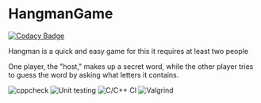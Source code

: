 # HangmanGame

[![Codacy Badge](https://api.codacy.com/project/badge/Grade/409aee11ef6f4c5ebfcb89e76a395a90)](https://app.codacy.com/gh/stepin104865/HangmanGame?utm_source=github.com&utm_medium=referral&utm_content=stepin104865/HangmanGame&utm_campaign=Badge_Grade)

Hangman is a quick and easy game for this it requires at least two people 

One player, the "host," makes up a secret word, while the other player tries to guess the word by asking what letters it contains.

![cppcheck](https://github.com/stepin104865/HangmanGame/workflows/cppcheck/badge.svg)           ![Unit testing](https://github.com/stepin104865/HangmanGame/workflows/Unit%20testing/badge.svg)              ![C/C++ CI](https://github.com/stepin104865/HangmanGame/workflows/C/C++%20CI/badge.svg)                   ![Valgrind](https://github.com/stepin104865/HangmanGame/workflows/Valgrind/badge.svg)
